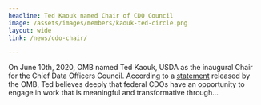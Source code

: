 ```yaml
---
headline: Ted Kaouk named Chair of CDO Council
image: /assets/images/members/kaouk-ted-circle.png
layout: wide
link: /news/cdo-chair/

---
```

  On June 10th, 2020, OMB named Ted Kaouk, USDA as the inaugural Chair for the Chief Data Officers Council. According to a <a href="https://strategy.data.gov/news/2020/06/10/new-federal-cdo-council-chair/">statement</a> released by the OMB, Ted believes deeply that federal CDOs have an opportunity to engage in work that is meaningful and transformative through...
